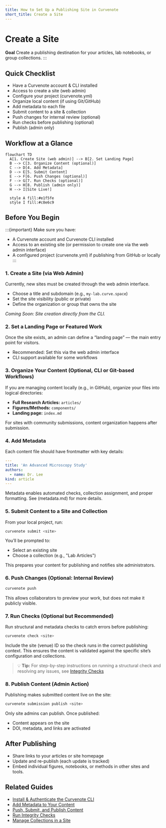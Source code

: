 ```yaml
---
title: How to Set Up a Publishing Site in Curvenote
short_title: Create a Site
---
```




# Create a Site

**Goal**
Create a publishing destination for your articles, lab notebooks, or group collections.
:::

## Quick Checklist

- Have a Curvenote account & CLI installed
- Access to create a site (web admin)
- Configure your project (curvenote.yml)
- Organize local content (if using Git/GitHub)
- Add metadata to each file
- Submit content to a site & collection
- Push changes for internal review (optional)
- Run checks before publishing (optional)
- Publish (admin only)

## Workflow at a Glance

```mermaid
flowchart TD
  A[1. Create Site (web admin)] --> B[2. Set Landing Page]
  B --> C[3. Organize Content (optional)]
  C --> D[4. Add Metadata]
  D --> E[5. Submit Content]
  E --> F[6. Push Changes (optional)]
  F --> G[7. Run Checks (optional)]
  G --> H[8. Publish (admin only)]
  H --> I[Site Live!]
  
  style A fill:#e1f5fe
  style I fill:#c8e6c9
```

 ## Before You Begin
:::{important} Make sure you have:

- A Curvenote account and Curvenote CLI installed
- Access to an existing site (or permission to create one via the web admin interface)
- A configured project (curvenote.yml) if publishing from GitHub or locally
:::


### 1. Create a Site (via Web Admin)

Currently, new sites must be created through the web admin interface.

- Choose a title and subdomain (e.g., `my-lab.curve.space`)
- Set the site visibility (public or private)
- Define the organization or group that owns the site

_Coming Soon: Site creation directly from the CLI._

### 2. Set a Landing Page or Featured Work

Once the site exists, an admin can define a “landing page” — the main entry point for visitors.

- Recommended: Set this via the web admin interface
- CLI support available for some workflows

### 3. Organize Your Content (Optional, CLI or Git-based Workflows)

If you are managing content locally (e.g., in GitHub), organize your files into logical directories:

- **Full Research Articles:** `articles/`
- **Figures/Methods:** `components/`
- **Landing page:** `index.md`

For sites with community submissions, content organization happens after submission.

### 4. Add Metadata 

Each content file should have frontmatter with key details:

```yaml
---
title: 'An Advanced Microscopy Study'
authors:
  - name: Dr. Lee
kind: article
---
```

Metadata enables automated checks, collection assignment, and proper formatting. See (metadata.md) for more details.

### 5. Submit Content to a Site and Collection

From your local project, run:

```bash
curvenote submit <site>
```

You’ll be prompted to:

- Select an existing site
- Choose a collection (e.g., "Lab Articles")

This prepares your content for publishing and notifies site administrators.

### 6. Push Changes (Optional: Internal Review)

```bash
curvenote push
```

This allows collaborators to preview your work, but does not make it publicly visible.

### 7. Run Checks (Optional but Recommended)
Run structural and metadata checks to catch errors before publishing:

```bash
curvenote check <site>
```

Include the site (venue) ID so the check runs in the correct publishing context. This ensures the content is validated against the specific site’s configuration and collections.

> 💡 **Tip:** For step-by-step instructions on running a structural check and resolving any issues, see [Integrity Checks](https://curvenote.com/docs/publish/integrity-checks)

### 8. Publish Content (Admin Action)

Publishing makes submitted content live on the site:

```bash
curvenote submission publish <site>
```

Only site admins can publish. Once published:

- Content appears on the site
- DOI, metadata, and links are activated

## After Publishing

- Share links to your articles or site homepage
- Update and re-publish (each update is tracked)
- Embed individual figures, notebooks, or methods in other sites and tools.

## Related Guides

- [Install & Authenticate the Curvenote CLI](install-cli)
- [Add Metadata to Your Content](/metadata)
- [Push, Submit, and Publish Content](publish-article)
- [Run Integrity Checks](https://curvenote.com/docs/publish/integrity-checks)
- [Manage Collections in a Site](https://curvenote.com/docs/publish/collections)
